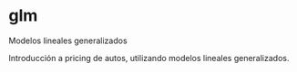# glm
Modelos lineales generalizados

Introducción a pricing de autos, utilizando modelos lineales generalizados.
